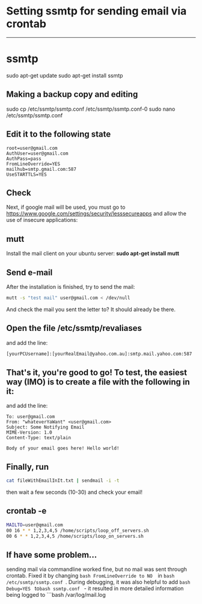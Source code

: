 # Setting ssmtp for sending email via crontab

------------



ssmtp
=========

sudo apt-get update
sudo apt-get install ssmtp

Making a backup copy and editing
------------

sudo cp /etc/ssmtp/ssmtp.conf /etc/ssmtp/ssmtp.conf-0
sudo nano /etc/ssmtp/ssmtp.conf

Edit it to the following state
--------------

    root=user@gmail.com
    AuthUser=user@gmail.com
    AuthPass=pass
    FromLineOverride=YES
    mailhub=smtp.gmail.com:587
    UseSTARTTLS=YES


Check
------------

Next, if google mail will be used, you must go to https://www.google.com/settings/security/lesssecureapps and allow the use of insecure applications:

mutt
----------------

Install the mail client on your ubuntu server:
**sudo apt-get install mutt**

Send e-mail
-------

After the installation is finished, try to send the mail:
```bash
mutt -s "test mail" user@gmail.com < /dev/null
```
And check the mail you sent the letter to? It should already be there.

Open the file /etc/ssmtp/revaliases
------------------
and add the line:

```bash
[yourPCUsername]:[yourRealEmail@yahoo.com.au]:smtp.mail.yahoo.com:587
```
That's it, you're good to go! To test, the easiest way (IMO) is to create a file with the following in it:
------------------
and add the line:
    
    To: user@gmail.com
    From: "whateverYaWant" <user@gmail.com>
    Subject: Some Notifying Email
    MIME-Version: 1.0
    Content-Type: text/plain
    
    Body of your email goes here! Hello world!

Finally, run 
----------------
```bash
cat fileWithEmailInIt.txt | sendmail -i -t
```

then wait a few seconds (10-30) and check your email!

crontab -e
----------------

```bash
MAILTO=user@qmail.com
00 16 * * 1,2,3,4,5 /home/scripts/loop_off_servers.sh
00 6 * * 1,2,3,4,5 /home/scripts/loop_on_servers.sh
```

If have some problem...
----------------
sending mail via commandline worked fine, but no mail was sent through crontab. Fixed it by changing ```bash
FromLineOverride to NO 
```in ```bash
/etc/ssmtp/ssmtp.conf
```. During debugging, it was also helpful to add ```bash
Debug=YES
``` to```bash
 ssmtp.conf
``` - it resulted in more detailed information being logged to ```bash
/var/log/mail.log
```. 
